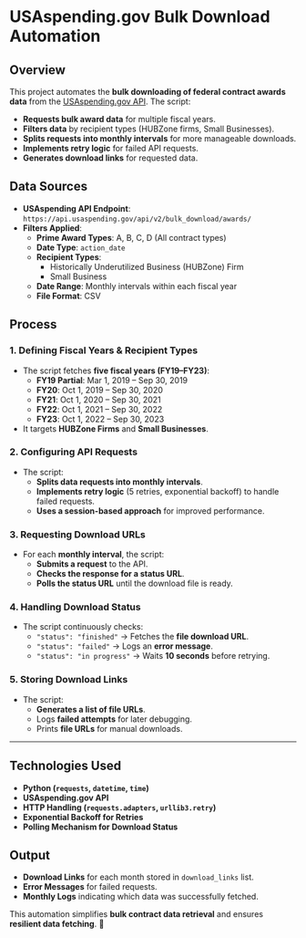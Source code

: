 # USAspending.gov Bulk Download Automation

## Overview
This project automates the **bulk downloading of federal contract awards data** from the [USAspending.gov API](https://api.usaspending.gov/). The script:
- **Requests bulk award data** for multiple fiscal years.
- **Filters data** by recipient types (HUBZone firms, Small Businesses).
- **Splits requests into monthly intervals** for more manageable downloads.
- **Implements retry logic** for failed API requests.
- **Generates download links** for requested data.

## Data Sources
- **USAspending API Endpoint**: `https://api.usaspending.gov/api/v2/bulk_download/awards/`
- **Filters Applied**:
  - **Prime Award Types**: A, B, C, D (All contract types)
  - **Date Type**: `action_date`
  - **Recipient Types**:
    - Historically Underutilized Business (HUBZone) Firm
    - Small Business
  - **Date Range**: Monthly intervals within each fiscal year
  - **File Format**: CSV

## Process

### 1. Defining Fiscal Years & Recipient Types
- The script fetches **five fiscal years (FY19–FY23)**:
  - **FY19 Partial**: Mar 1, 2019 – Sep 30, 2019
  - **FY20**: Oct 1, 2019 – Sep 30, 2020
  - **FY21**: Oct 1, 2020 – Sep 30, 2021
  - **FY22**: Oct 1, 2021 – Sep 30, 2022
  - **FY23**: Oct 1, 2022 – Sep 30, 2023
- It targets **HUBZone Firms** and **Small Businesses**.

### 2. Configuring API Requests
- The script:
  - **Splits data requests into monthly intervals**.
  - **Implements retry logic** (5 retries, exponential backoff) to handle failed requests.
  - **Uses a session-based approach** for improved performance.

### 3. Requesting Download URLs
- For each **monthly interval**, the script:
  - **Submits a request** to the API.
  - **Checks the response for a status URL**.
  - **Polls the status URL** until the download file is ready.

### 4. Handling Download Status
- The script continuously checks:
  - `"status": "finished"` → Fetches the **file download URL**.
  - `"status": "failed"` → Logs an **error message**.
  - `"status": "in progress"` → Waits **10 seconds** before retrying.

### 5. Storing Download Links
- The script:
  - **Generates a list of file URLs**.
  - Logs **failed attempts** for later debugging.
  - Prints **file URLs** for manual downloads.

---

## Technologies Used
- **Python (`requests`, `datetime`, `time`)**
- **USAspending.gov API**
- **HTTP Handling (`requests.adapters`, `urllib3.retry`)**
- **Exponential Backoff for Retries**
- **Polling Mechanism for Download Status**

## Output
- **Download Links** for each month stored in `download_links` list.
- **Error Messages** for failed requests.
- **Monthly Logs** indicating which data was successfully fetched.

This automation simplifies **bulk contract data retrieval** and ensures **resilient data fetching**. 🚀
